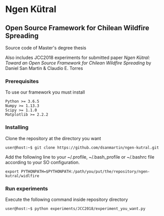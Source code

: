 # Ngen Kütral
## Open Source Framework for Chilean Wildfire Spreading

Source code of Master's degree thesis 

Also includes JCC2018 experiments for submitted paper *Ngen Kütral: Toward an Open Source Framework for Chilean Wildfire Spreading* by Daniel San Martin & Claudio E. Torres

### Prerequisites

To use our framework you must install

```
Python >= 3.6.5
Numpy >= 1.13.3
Scipy >= 1.1.0
Matplotlib >= 2.2.2
```

### Installing

Clone the repository at the directory you want
```console
user@host:~$ git clone https://github.com/dsanmartin/ngen-kutral.git

```

Add the following line to your ~/.profile, ~/.bash_profile or ~/.bashrc file according to your SO configuration.
```
export PYTHONPATH=$PYTHONPATH:/path/you/put/the/repository/ngen-kutral/widlfire
```
### Run experiments
Execute the following command inside repository directory
```console
user@host:~$ python experiments/JCC2018/experiment_you_want.py
```